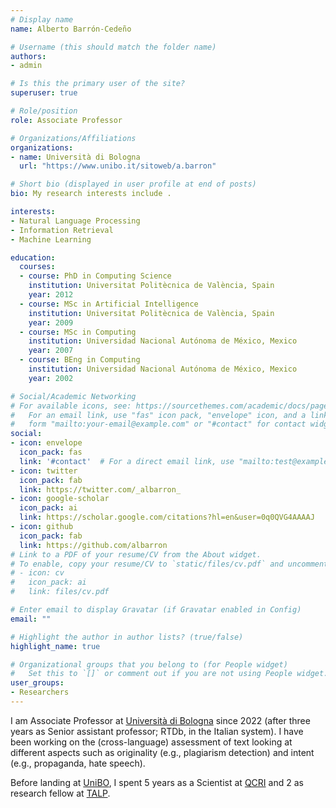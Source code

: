 ```yaml
---
# Display name
name: Alberto Barrón-Cedeño

# Username (this should match the folder name)
authors:
- admin

# Is this the primary user of the site?
superuser: true

# Role/position
role: Associate Professor

# Organizations/Affiliations
organizations:
- name: Università di Bologna
  url: "https://www.unibo.it/sitoweb/a.barron"

# Short bio (displayed in user profile at end of posts)
bio: My research interests include .

interests:
- Natural Language Processing
- Information Retrieval
- Machine Learning

education:
  courses:
  - course: PhD in Computing Science
    institution: Universitat Politècnica de València, Spain
    year: 2012
  - course: MSc in Artificial Intelligence
    institution: Universitat Politècnica de València, Spain
    year: 2009
  - course: MSc in Computing
    institution: Universidad Nacional Autónoma de México, Mexico
    year: 2007
  - course: BEng in Computing 
    institution: Universidad Nacional Autónoma de México, Mexico
    year: 2002

# Social/Academic Networking
# For available icons, see: https://sourcethemes.com/academic/docs/page-builder/#icons
#   For an email link, use "fas" icon pack, "envelope" icon, and a link in the
#   form "mailto:your-email@example.com" or "#contact" for contact widget.
social:
- icon: envelope
  icon_pack: fas
  link: '#contact'  # For a direct email link, use "mailto:test@example.org".
- icon: twitter
  icon_pack: fab
  link: https://twitter.com/_albarron_
- icon: google-scholar
  icon_pack: ai
  link: https://scholar.google.com/citations?hl=en&user=0q0QVG4AAAAJ
- icon: github
  icon_pack: fab
  link: https://github.com/albarron
# Link to a PDF of your resume/CV from the About widget.
# To enable, copy your resume/CV to `static/files/cv.pdf` and uncomment the lines below.
# - icon: cv
#   icon_pack: ai
#   link: files/cv.pdf

# Enter email to display Gravatar (if Gravatar enabled in Config)
email: ""

# Highlight the author in author lists? (true/false)
highlight_name: true

# Organizational groups that you belong to (for People widget)
#   Set this to `[]` or comment out if you are not using People widget.
user_groups:
- Researchers
---
```


I am Associate Professor at [Università di Bologna](https://dit.unibo.it) since 
2022 (after three years as Senior assistant professor; RTDb, in the 
Italian system). I have been working on the (cross-language) assessment of 
text looking at different aspects such as originality (e.g., plagiarism 
detection) and intent (e.g., propaganda, hate speech).

Before landing at [UniBO](https://dit.unibo.it), I spent 5 years as a 
Scientist at [QCRI](http://www.qcri.org) and 2 as research fellow at 
[TALP](http://www.talp.upc.edu/).

<!-- Reference: https://raw.githubusercontent.com/wowchemy/starter-hugo-academic/master/content/authors/admin/_index.md  -->
